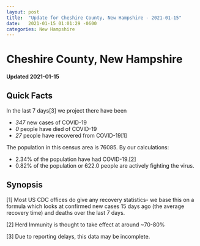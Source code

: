 ```yaml
---
layout: post
title:  "Update for Cheshire County, New Hampshire - 2021-01-15"
date:   2021-01-15 01:01:29 -0600
categories: New Hampshire
---
```


# Cheshire County, New Hampshire
#### Updated 2021-01-15

## Quick Facts

In the last 7 days[3] we project there have been
- *347* new cases of COVID-19
- *0* people have died of COVID-19
- *27* people have recovered from COVID-19[1]

The population in this census area is 76085. By our calculations:
- 2.34% of the population have had COVID-19.[2]
- 0.82% of the population or 622.0 people are actively fighting the virus.

## Synopsis




[1] Most US CDC offices do give any recovery statistics- we base this on a formula which looks at confirmed new cases
15 days ago (the average recovery time) and deaths over the last 7 days.

[2] Herd Immunity is thought to take effect at around ~70-80%

[3] Due to reporting delays, this data may be incomplete.
 
    